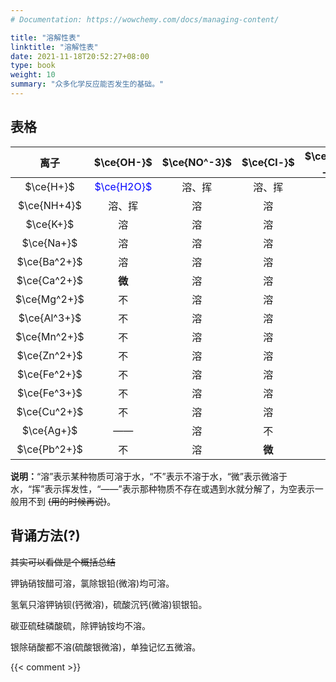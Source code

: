 ```yaml
---
# Documentation: https://wowchemy.com/docs/managing-content/

title: "溶解性表"
linktitle: "溶解性表"
date: 2021-11-18T20:52:27+08:00
type: book
weight: 10
summary: "众多化学反应能否发生的基础。"
---
```

## 表格

|     离子     |              $\ce{OH-}$              | $\ce{NO^-3}$ | $\ce{Cl-}$ | $\ce{SO^2-_4}$ | $\ce{CO^2-_3}$ | $\ce{S^2-}$ | $\ce{SO^2-_3}$ | $\ce{SiO^2-_3}$ | $\ce{PO^3-_4}$ | $\ce{CH3COO-}(\ce{Ac-})$ |
| :----------: | :----------------------------------: | :----------: | :--------: | :------------: | :------------: | :---------: | :------------: | :-------------: | :------------: | :----------------------: |
|  $\ce{H+}$   | <font color="blue">$\ce{H2O}$</font> |    溶、挥    |   溶、挥   |       溶       |     溶、挥     |   溶、挥    |     溶、挥     |       微        |       溶       |            溶            |
| $\ce{NH+4}$  |                溶、挥                |      溶      |     溶     |       溶       |       溶       |     溶      |       溶       |       ——        |       溶       |                          |
|  $\ce{K+}$   |                  溶                  |      溶      |     溶     |       溶       |       溶       |     溶      |       溶       |       溶        |       溶       |            溶            |
|  $\ce{Na+}$  |                  溶                  |      溶      |     溶     |       溶       |       溶       |     溶      |       溶       |       溶        |       溶       |            溶            |
| $\ce{Ba^2+}$ |                  溶                  |      溶      |     溶     |       不       |       不       |     ——      |       不       |       不        |       不       |                          |
| $\ce{Ca^2+}$ |                **微**                |      溶      |     溶     |       微       |       不       |     ——      |       不       |       不        |       不       |                          |
| $\ce{Mg^2+}$ |                  不                  |      溶      |     溶     |       溶       |     **微**     |     ——      |     **微**     |       不        |       不       |                          |
| $\ce{Al^3+}$ |                  不                  |      溶      |     溶     |       溶       |       ——       |     ——      |       ——       |       不        |       不       |                          |
| $\ce{Mn^2+}$ |                  不                  |      溶      |     溶     |       溶       |       不       |     不      |       不       |       不        |       不       |                          |
| $\ce{Zn^2+}$ |                  不                  |      溶      |     溶     |       溶       |       不       |     不      |       不       |       不        |       不       |            溶            |
| $\ce{Fe^2+}$ |                  不                  |      溶      |     溶     |       溶       |       不       |     不      |       不       |       不        |       不       |                          |
| $\ce{Fe^3+}$ |                  不                  |      溶      |     溶     |       溶       |       ——       |     ——      |       ——       |       不        |       不       |                          |
| $\ce{Cu^2+}$ |                  不                  |      溶      |     溶     |       溶       |       不       |     不      |       不       |       不        |       不       |                          |
|  $\ce{Ag+}$  |                  ——                  |      溶      |     不     |     **微**     |       不       |     不      |       不       |       不        |       不       |                          |
| $\ce{Pb^2+}$ |                  不                  |      溶      |   **微**   |       不       |       不       |     不      |       不       |       不        |       不       |            溶            |

**说明：**“溶”表示某种物质可溶于水，“不”表示不溶于水，“微”表示微溶于水，“挥”表示挥发性，“——”表示那种物质不存在或遇到水就分解了，为空表示一般用不到 ~~(用的时候再说)~~。

## 背诵方法(?)

~~其实可以看做是个概括总结~~

钾钠硝铵醋可溶，氯除银铅(微溶)均可溶。

氢氧只溶钾钠钡(钙微溶)，硫酸沉钙(微溶)钡银铅。

碳亚硫硅磷酸硫，除钾钠铵均不溶。

银除硝酸都不溶(硫酸银微溶)，单独记忆五微溶。

{{< comment >}}
